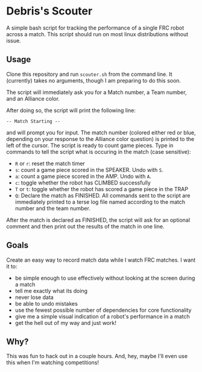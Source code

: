 # Debris's Scouter

A simple bash script for tracking the performance of a single FRC robot across a
match. This script should run on most linux distributions without issue.

## Usage

Clone this repository and run `scouter.sh` from the command line. It (currently)
takes no arguments, though I am preparing to do this soon.

The script will immediately ask you for a Match number, a Team number, and an
Alliance color. 

After doing so, the script will print the following line:
```
-- Match Starting --
``` 
and will prompt you for input. The match number (colored either red or blue,
depending on your response to the Alliance color question) is printed to the
left of the cursor. The script is ready to count game pieces. Type in commands
to tell the script what is occuring in the match (case sensitive):
- `R` or `r`: reset the match timer
- `s`: count a game piece scored in the SPEAKER. Undo with `S`.
- `a`: count a game piece scored in the AMP. Undo with `A`.
- `c`: toggle whether the robot has CLIMBED successfully
- `T` or `t`: toggle whether the robot has scored a game piece in the TRAP
- `Q`: Declare the match as FINISHED.
All commands sent to the script are immediately printed to a terse log file
named according to the match number and the team number. 

After the match is declared as FINISHED, the script will ask for an optional
comment and then print out the results of the match in one line.

## Goals

Create an easy way to record match data while I watch FRC matches. I want it
to:
- be simple enough to use effectively without looking at the screen during a match
- tell me exactly what its doing
- never lose data
- be able to undo mistakes
- use the fewest possible number of dependencies for core functionality
- give me a simple visual indication of a robot's performance in a match
- get the hell out of my way and just work!

## Why?

This was fun to hack out in a couple hours. And, hey, maybe I'll even use this
when I'm watching competitions!
